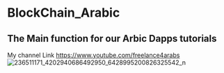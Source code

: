 # BlockChain_Arabic

## The Main function for our Arbic Dapps tutorials

My channel Link https://www.youtube.com/freelance4arabs
![236511171_4202940686492950_6428995200826325542_n](https://user-images.githubusercontent.com/14914651/129884036-d3117d1c-4386-4c60-b39c-9c318bdb70a4.png)
